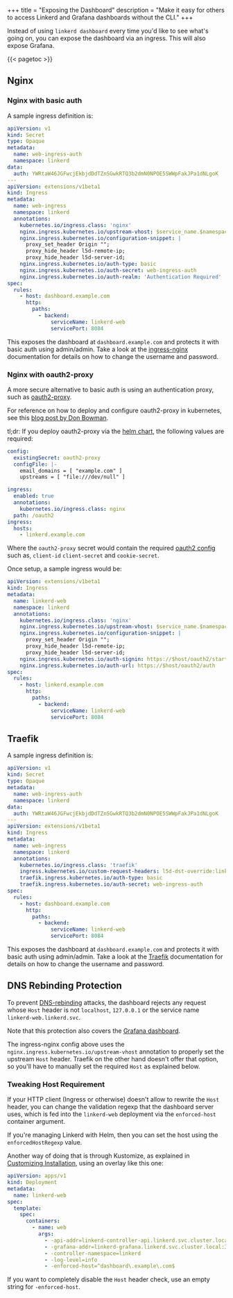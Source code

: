 +++
title = "Exposing the Dashboard"
description = "Make it easy for others to access Linkerd and Grafana dashboards without the CLI."
+++

Instead of using `linkerd dashboard` every time you'd like to see what's going
on, you can expose the dashboard via an ingress. This will also expose Grafana.

{{< pagetoc >}}

## Nginx

### Nginx with basic auth

A sample ingress definition is:

```yaml
apiVersion: v1
kind: Secret
type: Opaque
metadata:
  name: web-ingress-auth
  namespace: linkerd
data:
  auth: YWRtaW46JGFwcjEkbjdDdTZnSGwkRTQ3b2dmN0NPOE5SWWpFakJPa1dNLgoK
---
apiVersion: extensions/v1beta1
kind: Ingress
metadata:
  name: web-ingress
  namespace: linkerd
  annotations:
    kubernetes.io/ingress.class: 'nginx'
    nginx.ingress.kubernetes.io/upstream-vhost: $service_name.$namespace.svc.cluster.local:8084
    nginx.ingress.kubernetes.io/configuration-snippet: |
      proxy_set_header Origin "";
      proxy_hide_header l5d-remote-ip;
      proxy_hide_header l5d-server-id;
    nginx.ingress.kubernetes.io/auth-type: basic
    nginx.ingress.kubernetes.io/auth-secret: web-ingress-auth
    nginx.ingress.kubernetes.io/auth-realm: 'Authentication Required'
spec:
  rules:
    - host: dashboard.example.com
      http:
        paths:
          - backend:
              serviceName: linkerd-web
              servicePort: 8084
```

This exposes the dashboard at `dashboard.example.com` and protects it with basic
auth using admin/admin. Take a look at the [ingress-nginx][nginx-auth]
documentation for details on how to change the username and password.

### Nginx with oauth2-proxy

A more secure alternative to basic auth is using an authentication proxy, such
as [oauth2-proxy](https://oauth2-proxy.github.io/oauth2-proxy/).

For reference on how to deploy and configure oauth2-proxy in kubernetes, see
this [blog post by Don
Bowman](https://blog.donbowman.ca/2019/02/14/using-single-sign-on-oauth2-across-many-sites-in-kubernetes/).

tl;dr: If you deploy oauth2-proxy via the [helm
chart](https://github.com/helm/charts/tree/master/stable/oauth2-proxy), the
following values are required:

```yaml
config:
  existingSecret: oauth2-proxy
  configFile: |-
    email_domains = [ "example.com" ]
    upstreams = [ "file:///dev/null" ]

ingress:
  enabled: true
  annotations:
    kubernetes.io/ingress.class: nginx
  path: /oauth2
ingress:
  hosts:
    - linkerd.example.com
```

Where the `oauth2-proxy` secret would contain the required [oauth2
config](https://oauth2-proxy.github.io/oauth2-proxy/auth-configuration) such as,
`client-id` `client-secret` and `cookie-secret`.

Once setup, a sample ingress would be:

```yaml
apiVersion: extensions/v1beta1
kind: Ingress
metadata:
  name: linkerd-web
  namespace: linkerd
  annotations:
    kubernetes.io/ingress.class: 'nginx'
    nginx.ingress.kubernetes.io/upstream-vhost: $service_name.$namespace.svc.cluster.local:8084
    nginx.ingress.kubernetes.io/configuration-snippet: |
      proxy_set_header Origin "";
      proxy_hide_header l5d-remote-ip;
      proxy_hide_header l5d-server-id;
    nginx.ingress.kubernetes.io/auth-signin: https://$host/oauth2/start?rd=$escaped_request_uri
    nginx.ingress.kubernetes.io/auth-url: https://$host/oauth2/auth
spec:
  rules:
    - host: linkerd.example.com
      http:
        paths:
          - backend:
              serviceName: linkerd-web
              servicePort: 8084
```

## Traefik

A sample ingress definition is:

```yaml
apiVersion: v1
kind: Secret
type: Opaque
metadata:
  name: web-ingress-auth
  namespace: linkerd
data:
  auth: YWRtaW46JGFwcjEkbjdDdTZnSGwkRTQ3b2dmN0NPOE5SWWpFakJPa1dNLgoK
---
apiVersion: extensions/v1beta1
kind: Ingress
metadata:
  name: web-ingress
  namespace: linkerd
  annotations:
    kubernetes.io/ingress.class: 'traefik'
    ingress.kubernetes.io/custom-request-headers: l5d-dst-override:linkerd-web.linkerd.svc.cluster.local:8084
    traefik.ingress.kubernetes.io/auth-type: basic
    traefik.ingress.kubernetes.io/auth-secret: web-ingress-auth
spec:
  rules:
    - host: dashboard.example.com
      http:
        paths:
          - backend:
              serviceName: linkerd-web
              servicePort: 8084
```

This exposes the dashboard at `dashboard.example.com` and protects it with basic
auth using admin/admin. Take a look at the [Traefik][traefik-auth] documentation
for details on how to change the username and password.

## DNS Rebinding Protection

To prevent [DNS-rebinding](https://en.wikipedia.org/wiki/DNS_rebinding) attacks,
the dashboard rejects any request whose `Host` header is not `localhost`,
`127.0.0.1` or the service name `linkerd-web.linkerd.svc`.

Note that this protection also covers the [Grafana
dashboard](/2/reference/architecture/#grafana).

The ingress-nginx config above uses the
`nginx.ingress.kubernetes.io/upstream-vhost` annotation to properly set the
upstream `Host` header. Traefik on the other hand doesn't offer that option, so
you'll have to manually set the required `Host` as explained below.

### Tweaking Host Requirement

If your HTTP client (Ingress or otherwise) doesn't allow to rewrite the `Host`
header, you can change the validation regexp that the dashboard server uses,
which is fed into the `linkerd-web` deployment via the `enforced-host` container
argument.

If you're managing Linkerd with Helm, then you can set the host using the
`enforcedHostRegexp` value.

Another way of doing that is through Kustomize, as explained in [Customizing
Installation](/2/tasks/customize-install/), using an overlay like this one:

```yaml
apiVersion: apps/v1
kind: Deployment
metadata:
  name: linkerd-web
spec:
  template:
    spec:
      containers:
        - name: web
          args:
            - -api-addr=linkerd-controller-api.linkerd.svc.cluster.local:8085
            - -grafana-addr=linkerd-grafana.linkerd.svc.cluster.local:3000
            - -controller-namespace=linkerd
            - -log-level=info
            - -enforced-host=^dashboard\.example\.com$
```

If you want to completely disable the `Host` header check, use an empty string
for `-enforced-host`.

[nginx-auth]:
https://github.com/kubernetes/ingress-nginx/blob/master/docs/examples/auth/basic/README.md
[traefik-auth]: https://docs.traefik.io/middlewares/basicauth/
